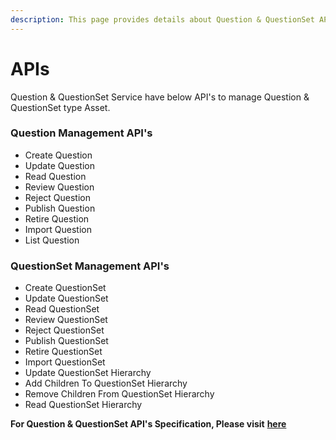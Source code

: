 ```yaml
---
description: This page provides details about Question & QuestionSet API's
---
```


# APIs

Question & QuestionSet Service have below API's to manage Question & QuestionSet type Asset.

### **Question Management API's**

* Create Question&#x20;
* Update Question
* Read Question
* Review Question
* Reject Question
* Publish Question
* Retire Question
* Import Question
* List Question

### **QuestionSet Management API's**

* Create QuestionSet
* Update QuestionSet
* Read QuestionSet
* Review QuestionSet
* Reject QuestionSet
* Publish QuestionSet
* Retire QuestionSet
* Import QuestionSet
* Update QuestionSet Hierarchy
* Add Children To QuestionSet Hierarchy
* Remove Children From QuestionSet Hierarchy
* Read QuestionSet Hierarchy

**For Question & QuestionSet API's Specification, Please visit** [**here**](http://docs.sunbird.org/latest/apis/questionapi/)
